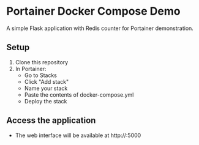 # Portainer Docker Compose Demo

A simple Flask application with Redis counter for Portainer demonstration.

## Setup

1. Clone this repository
2. In Portainer:
   - Go to Stacks
   - Click "Add stack"
   - Name your stack
   - Paste the contents of docker-compose.yml
   - Deploy the stack

## Access the application
- The web interface will be available at http://<your-host-ip>:5000